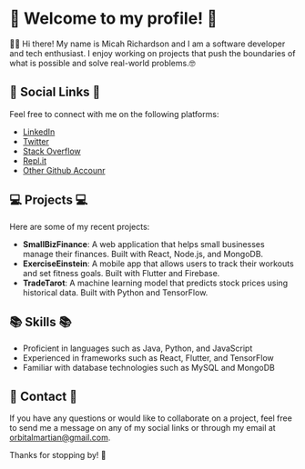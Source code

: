 <div class="markdown prose break-words dark:prose-invert dark">
   <h1>🌟 Welcome to my profile! 🌟</h1>
   <p>🙋‍♂️ Hi there! My name is Micah Richardson and I am a software developer and tech enthusiast. I enjoy working on projects that push the boundaries of what is possible and solve real-world problems.🤓</p>
   <h2>🔗 Social Links 🔗</h2>
   <p>Feel free to connect with me on the following platforms:</p>
   <ul>
      <li><a href="https://www.linkedin.com/in/micah-richardson-9a2801259/" target="_new">LinkedIn</a></li>
      <li><a href="https://twitter.com/exoticdroid" target="_new">Twitter</a></li>
      <li><a href="https://stackoverflow.com/users/20821593/orbitalmartian" target="_new">Stack Overflow</a></li>
      <li><a href="https://replit.com/@w9j" target="_new">Repl.it</a></li>
            <li><a href="https://github.com/xploitspeeds" target="_new">Other Github Accounr</a></li>
   </ul>
   <h2>💻 Projects 💻</h2>
   <p>Here are some of my recent projects:</p>
   <ul>
      <li><strong>SmallBizFinance</strong>: A web application that helps small businesses manage their finances. Built with React, Node.js, and MongoDB.</li>
      <li><strong>ExerciseEinstein</strong>: A mobile app that allows users to track their workouts and set fitness goals. Built with Flutter and Firebase.</li>
      <li><strong>TradeTarot</strong>: A machine learning model that predicts stock prices using historical data. Built with Python and TensorFlow.</li>
   </ul>
   <h2>📚 Skills 📚</h2>
   <ul>
      <li>Proficient in languages such as Java, Python, and JavaScript</li>
      <li>Experienced in frameworks such as React, Flutter, and TensorFlow</li>
      <li>Familiar with database technologies such as MySQL and MongoDB</li>
   </ul>
   <h2>📧 Contact 📧</h2>
   <p>If you have any questions or would like to collaborate on a project, feel free to send me a message on any of my social links or through my email at <a href="mailto:orbitalmartian@gmail.com" target="_new">orbitalmartian@gmail.com</a>.</p>
   <p>Thanks for stopping by! 🙏</p>
</div>

